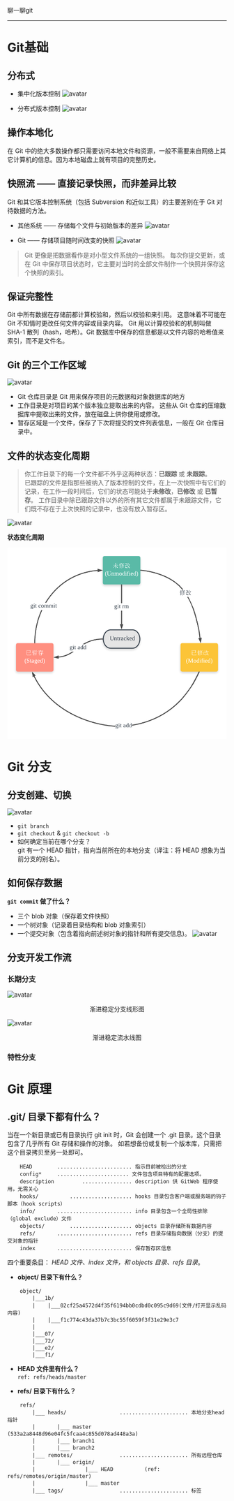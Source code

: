 聊一聊git
***
# Git基础

## 分布式
+ 集中化版本控制
![avatar](https://git-scm.com/book/en/v2/images/centralized.png)

+ 分布式版本控制
![avatar](https://git-scm.com/book/en/v2/images/distributed.png)

## 操作本地化
在 Git 中的绝大多数操作都只需要访问本地文件和资源，一般不需要来自网络上其它计算机的信息。因为本地磁盘上就有项目的完整历史。

## 快照流 —— 直接记录快照，而非差异比较
Git 和其它版本控制系统（包括 Subversion 和近似工具）的主要差别在于 Git 对待数据的方法。

+ 其他系统 —— 存储每个文件与初始版本的差异
![avatar](https://git-scm.com/book/en/v2/images/deltas.png)
  
+ Git —— 存储项目随时间改变的快照
![avatar](https://git-scm.com/book/en/v2/images/snapshots.png)
> Git 更像是把数据看作是对小型文件系统的一组快照。 每次你提交更新，或在 Git 中保存项目状态时，它主要对当时的全部文件制作一个快照并保存这个快照的索引。

## 保证完整性
Git 中所有数据在存储前都计算校验和，然后以校验和来引用。 这意味着不可能在 Git 不知情时更改任何文件内容或目录内容。
Git 用以计算校验和的机制叫做 SHA-1 散列（hash，哈希）。Git 数据库中保存的信息都是以文件内容的哈希值来索引，而不是文件名。

## Git 的三个工作区域
![avatar](https://git-scm.com/book/en/v2/images/areas.png)

+ Git 仓库目录是 Git 用来保存项目的元数据和对象数据库的地方
+ 工作目录是对项目的某个版本独立提取出来的内容。 这些从 Git 仓库的压缩数据库中提取出来的文件，放在磁盘上供你使用或修改。
+ 暂存区域是一个文件，保存了下次将提交的文件列表信息，一般在 Git 仓库目录中。

## 文件的状态变化周期

>你工作目录下的每一个文件都不外乎这两种状态：**已跟踪** 或 **未跟踪**。   
已跟踪的文件是指那些被纳入了版本控制的文件，在上一次快照中有它们的记录，在工作一段时间后，它们的状态可能处于**未修改**，**已修改** 或 **已暂存**。 工作目录中除已跟踪文件以外的所有其它文件都属于未跟踪文件，它们既不存在于上次快照的记录中，也没有放入暂存区。

![avatar](https://git-scm.com/book/en/v2/images/lifecycle.png)

**状态变化周期**

![avatar](https://github.com/JackLiR8/StayHungry-StayFoolish/blob/master/assets/img/git-file-life-circle.png?raw=true)

# Git 分支
## 分支创建、切换
![avatar](https://git-scm.com/book/en/v2/images/checkout-master.png)
+ `git branch`
+ `git checkout` & `git checkout -b`
+ 如何确定当前在哪个分支？  
git 有一个 HEAD 指针，指向当前所在的本地分支（译注：将 HEAD 想象为当前分支的别名）。 

## 如何保存数据
**`git commit` 做了什么？**
+ 三个 blob 对象（保存着文件快照）
+ 一个树对象（记录着目录结构和 blob 对象索引）
+ 一个提交对象（包含着指向前述树对象的指针和所有提交信息)。
![avatar](https://git-scm.com/book/en/v2/images/commit-and-tree.png)

## 分支开发工作流
### 长期分支

![avatar](https://git-scm.com/book/en/v2/images/lr-branches-1.png)
<center>渐进稳定分支线形图</center>

![avatar](https://git-scm.com/book/en/v2/images/lr-branches-2.png)
<center>渐进稳定流水线图</center>

### 特性分支



# Git 原理
## .git/ 目录下都有什么？
当在一个新目录或已有目录执行 git init 时，Git 会创建一个 .git 目录。这个目录包含了几乎所有 Git 存储和操作的对象。 如若想备份或复制一个版本库，只需把这个目录拷贝至另一处即可。 
```    
    HEAD        ........................ 指示目前被检出的分支       
    config*     ....................... 文件包含项目特有的配置选项。
    description         ................ description 供 GitWeb 程序使用，无需关心
    hooks/          .................... hooks 目录包含客户端或服务端的钩子脚本（hook scripts）
    info/       ........................ info 目录包含一个全局性排除（global exclude）文件
    objects/        .................... objects 目录存储所有数据内容
    refs/       ........................ refs 目录存储指向数据（分支）的提交对象的指针 
    index       ........................ 保存暂存区信息
```
四个重要条目： *HEAD 文件、index 文件，和 objects 目录、refs 目录*。
+ **object/ 目录下有什么？**
```
    object/
        |___1b/
        |    |___02cf25a4572d4f35f6194bb0cdbd0c095c9d69(文件/打开显示乱码内容)
        |    |___f1c774c43da37b7c3bc55f6059f3f31e29e3c7
        |
        |___07/
        |___72/
        |___e2/
        |___f1/

```
+ **HEAD 文件里有什么？**   
     `ref: refs/heads/master`  

+ **refs/ 目录下有什么？**
```
    refs/     
        |___ heads/                 ...................... 本地分支head指针
        |       |___ master           (533a2a8448d96e04fc5fcaa4c855d078ad448a3a)
        |       |___ branch1
        |       |___ branch2
        |___ remotes/               ...................... 所有远程仓库
        |       |___ origin/
        |                |___ HEAD          (ref: refs/remotes/origin/master)
        |                |___ master
        |___ tags/                  ...................... 标签
```